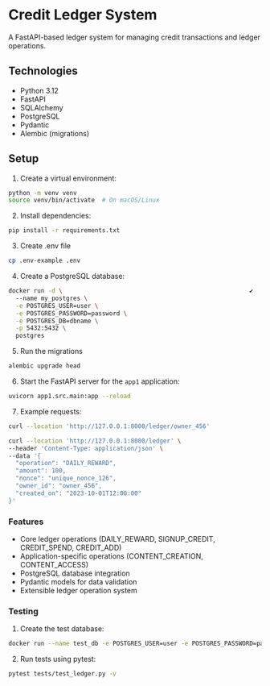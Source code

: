 # Credit Ledger System

A FastAPI-based ledger system for managing credit transactions and ledger operations.

## Technologies

- Python 3.12
- FastAPI
- SQLAlchemy
- PostgreSQL
- Pydantic
- Alembic (migrations)

## Setup

1. Create a virtual environment:
```bash
python -m venv venv
source venv/bin/activate  # On macOS/Linux
```
2. Install dependencies:

```bash
pip install -r requirements.txt
```

3. Create .env file
```bash
cp .env-example .env
```

4. Create a PostgreSQL database:
```bash
docker run -d \                                                    ✔
  --name my_postgres \
  -e POSTGRES_USER=user \
  -e POSTGRES_PASSWORD=password \
  -e POSTGRES_DB=dbname \
  -p 5432:5432 \
  postgres
```

5. Run the migrations
```bash
alembic upgrade head
```

6. Start the FastAPI server for the `app1` application:
```bash
uvicorn app1.src.main:app --reload
```
7. Example requests:
```bash 
curl --location 'http://127.0.0.1:8000/ledger/owner_456'
```
```bash 
curl --location 'http://127.0.0.1:8000/ledger' \
--header 'Content-Type: application/json' \
--data '{
  "operation": "DAILY_REWARD",
  "amount": 100,
  "nonce": "unique_nonce_126",
  "owner_id": "owner_456",
  "created_on": "2023-10-01T12:00:00"
}'
```


### Features
* Core ledger operations (DAILY_REWARD, SIGNUP_CREDIT, CREDIT_SPEND, CREDIT_ADD)
* Application-specific operations (CONTENT_CREATION, CONTENT_ACCESS)
* PostgreSQL database integration
* Pydantic models for data validation
* Extensible ledger operation system

### Testing

1. Create the test database:
```bash
docker run --name test_db -e POSTGRES_USER=user -e POSTGRES_PASSWORD=password -e POSTGRES_DB=test_db -p 5432:5432 -d postgres
```
2. Run tests using pytest:
```bash
pytest tests/test_ledger.py -v
```

